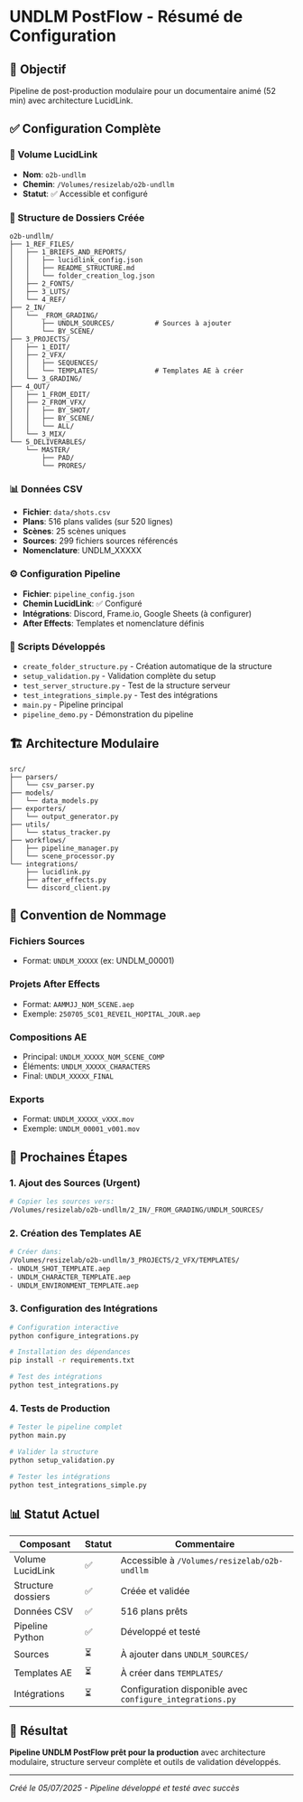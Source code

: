 # UNDLM PostFlow - Résumé de Configuration

## 🎯 Objectif
Pipeline de post-production modulaire pour un documentaire animé (52 min) avec architecture LucidLink.

## ✅ Configuration Complète

### 📍 Volume LucidLink
- **Nom**: `o2b-undllm`
- **Chemin**: `/Volumes/resizelab/o2b-undllm`
- **Statut**: ✅ Accessible et configuré

### 📁 Structure de Dossiers Créée
```
o2b-undllm/
├── 1_REF_FILES/
│   ├── 1_BRIEFS_AND_REPORTS/
│   │   ├── lucidlink_config.json
│   │   ├── README_STRUCTURE.md
│   │   └── folder_creation_log.json
│   ├── 2_FONTS/
│   ├── 3_LUTS/
│   └── 4_REF/
├── 2_IN/
│   └── _FROM_GRADING/
│       ├── UNDLM_SOURCES/          # Sources à ajouter
│       └── BY_SCENE/
├── 3_PROJECTS/
│   ├── 1_EDIT/
│   ├── 2_VFX/
│   │   ├── SEQUENCES/
│   │   └── TEMPLATES/              # Templates AE à créer
│   └── 3_GRADING/
├── 4_OUT/
│   ├── 1_FROM_EDIT/
│   ├── 2_FROM_VFX/
│   │   ├── BY_SHOT/
│   │   ├── BY_SCENE/
│   │   └── ALL/
│   └── 3_MIX/
└── 5_DELIVERABLES/
    └── MASTER/
        ├── PAD/
        └── PRORES/
```

### 📊 Données CSV
- **Fichier**: `data/shots.csv`
- **Plans**: 516 plans valides (sur 520 lignes)
- **Scènes**: 25 scènes uniques
- **Sources**: 299 fichiers sources référencés
- **Nomenclature**: UNDLM_XXXXX

### ⚙️ Configuration Pipeline
- **Fichier**: `pipeline_config.json`
- **Chemin LucidLink**: ✅ Configuré
- **Intégrations**: Discord, Frame.io, Google Sheets (à configurer)
- **After Effects**: Templates et nomenclature définis

### 🔧 Scripts Développés
- `create_folder_structure.py` - Création automatique de la structure
- `setup_validation.py` - Validation complète du setup
- `test_server_structure.py` - Test de la structure serveur
- `test_integrations_simple.py` - Test des intégrations
- `main.py` - Pipeline principal
- `pipeline_demo.py` - Démonstration du pipeline

## 🏗️ Architecture Modulaire
```
src/
├── parsers/
│   └── csv_parser.py
├── models/
│   └── data_models.py
├── exporters/
│   └── output_generator.py
├── utils/
│   └── status_tracker.py
├── workflows/
│   ├── pipeline_manager.py
│   └── scene_processor.py
└── integrations/
    ├── lucidlink.py
    ├── after_effects.py
    └── discord_client.py
```

## 📝 Convention de Nommage

### Fichiers Sources
- Format: `UNDLM_XXXXX` (ex: UNDLM_00001)

### Projets After Effects
- Format: `AAMMJJ_NOM_SCENE.aep`
- Exemple: `250705_SC01_REVEIL_HOPITAL_JOUR.aep`

### Compositions AE
- Principal: `UNDLM_XXXXX_NOM_SCENE_COMP`
- Éléments: `UNDLM_XXXXX_CHARACTERS`
- Final: `UNDLM_XXXXX_FINAL`

### Exports
- Format: `UNDLM_XXXXX_vXXX.mov`
- Exemple: `UNDLM_00001_v001.mov`

## 🚀 Prochaines Étapes

### 1. Ajout des Sources (Urgent)
```bash
# Copier les sources vers:
/Volumes/resizelab/o2b-undllm/2_IN/_FROM_GRADING/UNDLM_SOURCES/
```

### 2. Création des Templates AE
```bash
# Créer dans:
/Volumes/resizelab/o2b-undllm/3_PROJECTS/2_VFX/TEMPLATES/
- UNDLM_SHOT_TEMPLATE.aep
- UNDLM_CHARACTER_TEMPLATE.aep
- UNDLM_ENVIRONMENT_TEMPLATE.aep
```

### 3. Configuration des Intégrations
```bash
# Configuration interactive
python configure_integrations.py

# Installation des dépendances
pip install -r requirements.txt

# Test des intégrations
python test_integrations.py
```

### 4. Tests de Production
```bash
# Tester le pipeline complet
python main.py

# Valider la structure
python setup_validation.py

# Tester les intégrations
python test_integrations_simple.py
```

## 📊 Statut Actuel

| Composant | Statut | Commentaire |
|-----------|--------|-------------|
| Volume LucidLink | ✅ | Accessible à `/Volumes/resizelab/o2b-undllm` |
| Structure dossiers | ✅ | Créée et validée |
| Données CSV | ✅ | 516 plans prêts |
| Pipeline Python | ✅ | Développé et testé |
| Sources | ⏳ | À ajouter dans `UNDLM_SOURCES/` |
| Templates AE | ⏳ | À créer dans `TEMPLATES/` |
| Intégrations | ⏳ | Configuration disponible avec `configure_integrations.py` |

## 🎉 Résultat
**Pipeline UNDLM PostFlow prêt pour la production** avec architecture modulaire, structure serveur complète et outils de validation développés.

---

*Créé le 05/07/2025 - Pipeline développé et testé avec succès*
